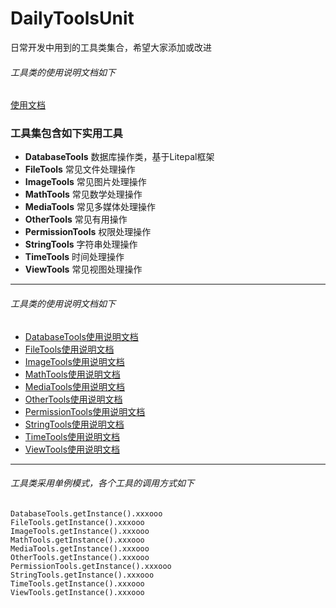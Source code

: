 # DailyToolsUnit

日常开发中用到的工具类集合，希望大家添加或改进

###### 工具类的使用说明文档如下
[使用文档](https://xiaoliang0227.github.io/Documents/DailyToolsUnit/index.html)

### 工具集包含如下实用工具
- **DatabaseTools** 数据库操作类，基于Litepal框架
- **FileTools** 常见文件处理操作
- **ImageTools** 常见图片处理操作
- **MathTools** 常见数学处理操作
- **MediaTools** 常见多媒体处理操作
- **OtherTools** 常见有用操作
- **PermissionTools** 权限处理操作
- **StringTools** 字符串处理操作
- **TimeTools** 时间处理操作
- **ViewTools** 常见视图处理操作

***
###### 工具类的使用说明文档如下
- [DatabaseTools使用说明文档](https://xiaoliang0227.github.io/Documents/DailyToolsUnit/com/zyl/tools/dailytoolsunit/tool/DatabaseTools.html)
- [FileTools使用说明文档](https://xiaoliang0227.github.io/Documents/DailyToolsUnit/com/zyl/tools/dailytoolsunit/tool/FileTools.html)
- [ImageTools使用说明文档](https://xiaoliang0227.github.io/Documents/DailyToolsUnit/com/zyl/tools/dailytoolsunit/tool/ImageTools.html)
- [MathTools使用说明文档](https://xiaoliang0227.github.io/Documents/DailyToolsUnit/com/zyl/tools/dailytoolsunit/tool/MathTools.html)
- [MediaTools使用说明文档](https://xiaoliang0227.github.io/Documents/DailyToolsUnit/com/zyl/tools/dailytoolsunit/tool/MediaTools.html)
- [OtherTools使用说明文档](https://xiaoliang0227.github.io/Documents/DailyToolsUnit/com/zyl/tools/dailytoolsunit/tool/OtherTools.html)
- [PermissionTools使用说明文档](https://xiaoliang0227.github.io/Documents/DailyToolsUnit/com/zyl/tools/dailytoolsunit/tool/PermissionTools.html)
- [StringTools使用说明文档](https://xiaoliang0227.github.io/Documents/DailyToolsUnit/com/zyl/tools/dailytoolsunit/tool/StringTools.html)
- [TimeTools使用说明文档](https://xiaoliang0227.github.io/Documents/DailyToolsUnit/com/zyl/tools/dailytoolsunit/tool/TimeTools.html)
- [ViewTools使用说明文档](https://xiaoliang0227.github.io/Documents/DailyToolsUnit/com/zyl/tools/dailytoolsunit/tool/ViewTools.html)

***
###### 工具类采用单例模式，各个工具的调用方式如下

~~~
DatabaseTools.getInstance().xxxooo
FileTools.getInstance().xxxooo
ImageTools.getInstance().xxxooo
MathTools.getInstance().xxxooo
MediaTools.getInstance().xxxooo
OtherTools.getInstance().xxxooo
PermissionTools.getInstance().xxxooo
StringTools.getInstance().xxxooo
TimeTools.getInstance().xxxooo
ViewTools.getInstance().xxxooo
~~~